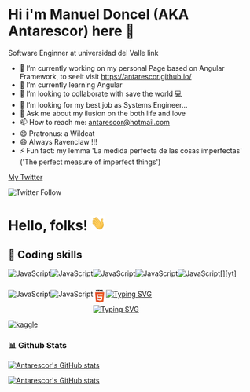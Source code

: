 # Hi i'm Manuel Doncel (AKA Antarescor) here 👋

Software Enginner at universidad del Valle link 

- 🔭 I’m currently working on my personal Page based on Angular Framework, to seeit visit https://antarescor.github.io/
- 🌱 I’m currently learning Angular
- 👯 I’m looking to collaborate with save the world 💻
- 🤔 I’m looking for my best job as Systems Engineer...
- 💬 Ask me about my ilusion on the both life and love
- 📫 How to reach me: antarescor@hotmail.com
- 😄 Pratronus: a Wildcat 
- 😄 Always Ravenclaw !!!
- ⚡ Fun fact: my lemma 'La medida perfecta de las cosas imperfectas' ('The perfect measure of imperfect things')

[My Twitter][twitter]

<!-- links -->
[twitter]: https://twitter.com/Antarescor/

![Twitter Follow](https://img.shields.io/twitter/follow/Antarescor?color=1da1f2&logo=twitter&style=for-the-badge)

# Hello, folks! <img src="./wave.gif" width="30px" height="30px" />


## 🚀 Coding skills

<a href="https://developer.mozilla.org/en-US/docs/Web/JavaScript" target="_blank"> <img align="left" alt="JavaScript" height ="42px"  src="https://raw.githubusercontent.com/rahul-jha98/github_readme_icons/main/language_and_tools/square/angular/angular.svg"> </a>

<a href="https://developer.mozilla.org/en-US/docs/Web/JavaScript" target="_blank"> <img align="left" alt="JavaScript" height ="42px"  src="https://raw.githubusercontent.com/rahul-jha98/github_readme_icons/main/language_and_tools/square/javascript/javascript.svg"> </a>

<a href="https://developer.mozilla.org/en-US/docs/Web/JavaScript" target="_blank"> <img align="left" alt="JavaScript" height ="42px"  src="https://raw.githubusercontent.com/rahul-jha98/github_readme_icons/main/language_and_tools/square/node/node.svg"> </a>

<a href="https://developer.mozilla.org/en-US/docs/Web/JavaScript" target="_blank"> <img align="left" alt="JavaScript" height ="42px"  src="https://raw.githubusercontent.com/rahul-jha98/github_readme_icons/main/language_and_tools/square/typescript/typescript.svg"> </a>

<a href="https://developer.mozilla.org/en-US/docs/Web/JavaScript" target="_blank"> <img align="left" alt="JavaScript" height ="42px"  src="https://raw.githubusercontent.com/rahul-jha98/github_readme_icons/main/language_and_tools/square/html/html.svg"> </a>

<a href="https://developer.mozilla.org/en-US/docs/Web/JavaScript" target="_blank"> <img align="left" alt="JavaScript" height ="42px"  src="https://raw.githubusercontent.com/rahul-jha98/github_readme_icons/main/language_and_tools/square/css/css.svg"> </a>

<a href="https://developer.mozilla.org/en-US/docs/Web/JavaScript" target="_blank"> <img align="left" alt="JavaScript" height ="42px"  src="https://raw.githubusercontent.com/rahul-jha98/github_readme_icons/main/language_and_tools/square/python/python.svg"> </a>

[<img align="left" alt="HTML5" width="26px" src="https://raw.githubusercontent.com/github/explore/80688e429a7d4ef2fca1e82350fe8e3517d3494d/topics/html/html.png" />][yt]

[![Typing SVG](https://readme-typing-svg.demolab.com?font=inconsolata&weight=900&size=24&duration=2300&pause=10&color=1EF714&vCenter=true&multiline=true&width=435&height=80&lines=%22La+medida+perfecta+;de+las+cosas+imperfectas%22)](https://git.io/typing-svg)

[![Typing SVG](https://readme-typing-svg.demolab.com?font=inconsolata&weight=900&size=24&duration=2300&pause=10&color=1BB8F7&vCenter=true&multiline=true&width=435&height=80&lines=%22The+perfect+measure;of+imperfect+things%22)](https://git.io/typing-svg)

<a href='https://www.kaggle.com/antarescor/'><img alt="kaggle" src="./assets/kaggle.svg" height='18px'/></a>

### 📊 Github Stats



[![Antarescor's GitHub stats](https://github-readme-stats.vercel.app/api/top-langs/?username=antarescor&card_width=1000&theme=transparent&title_color=1BB8F7&text_color=1BB8F7&icon_color=ff00ff&border_color=1BB8F7&border_radius=10&show_icons=true&icon_color=ff00ff&langs_count=10)](ttps://github.com/antarescor/github-readme-stats)


[![Antarescor's GitHub stats](https://github-readme-stats.vercel.app/api?username=antarescor&card_width=1000&hide=prs&show_icons=true&theme=transparent&title_color=1BB8F7&text_color=1EF714&icon_color=ff00ff&border_color=1BB8F7&border_radius=10)](https://github.com/antarescor/github-readme-stats)



